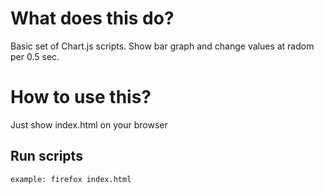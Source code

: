# What does this do?
Basic set of Chart.js scripts.
Show bar graph and change values at radom per 0.5 sec.

# How to use this?
Just show index.html on your browser

## Run scripts
```
example: firefox index.html
```
